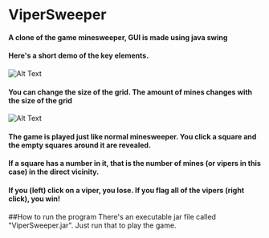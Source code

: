 # ViperSweeper
#### A clone of the game minesweeper, GUI is made using java swing
#### Here's a short demo of the key elements.
![Alt Text](https://media.giphy.com/media/kgTdIa2kji52YLwWJo/giphy.gif)
#### You can change the size of the grid. The amount of mines changes with the size of the grid
![Alt Text](https://media.giphy.com/media/TIP6sem2U6a3HlHeBg/giphy.gif)
#### The game is played just like normal minesweeper. You click a square and the empty squares around it are revealed.
#### If a square has a number in it, that is the number of mines (or vipers in this case) in the direct vicinity.
#### If you (left) click on a viper, you lose. If you flag all of the vipers (right click), you win!

##How to run the program
There's an executable jar file called "ViperSweeper.jar". Just run that to play the game.